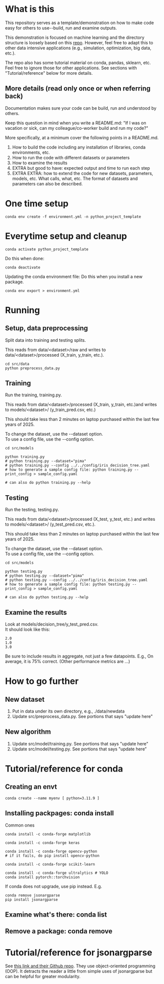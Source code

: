 # What is this
This repository serves as a template/demonstration on how to make code easy for others to use--build, run and examine outputs.  

This demonstration is focused on machine learning and the directory structure is loosely based on this [repo](https://github.com/StigTerrebonne/AIS-LSTM).  However, feel free to adapt this to other data intensive applications (e.g., simulation, optimization, big data, etc.).  

The repo also has some tutorial material on conda, pandas, sklearn, etc.  Feel free to ignore those for other applications.  See sections with "Tutorial/reference" below for more details.

## More details (read only once or when referring back)
Documentation makes sure your code can be build, run and understood by others.  

Keep this question in mind when you write a README.md: "If I was on vacation or sick, can my colleague/co-worker build and run my code?"  

More specifically, at a minimum cover the following points in a README.md.
1. How to build the code including any installation of libraries, conda environments, etc.
1. How to run the code with different datasets or parameters
1. How to examine the results
1. EXTRA but good to have: expected output and time to run each step
1. EXTRA EXTRA: how to extend the code for new datasets, parameters, models, etc. What calls, what, etc. The format of datasets and parameters can also be described.

# One time setup
````
conda env create -f environment.yml -n python_project_template
````

# Everytime setup and cleanup
````
conda activate python_project_template
````

Do this when done:
````
conda deactivate
````

Updating the conda environment file:
Do this when you install a new package.
````
conda env export > environment.yml
````

# Running

## Setup, data preprocessing
Split data into training and testing splits.  

This reads from data/\<dataset\>/raw and writes to data/\<dataset\>/processed (X_train, y_train, etc.).
````
cd src/data
python preprocess_data.py
````

## Training
Run the training, training.py.

This reads from data/\<dataset\>/processed (X_train, y_train, etc.)and writes to models/\<dataset\>/ (y_train_pred.csv, etc.)  

This should take less than 2 minutes on laptop purchased within the last few years of 2025.

To change the dataset, use the --dataset option.  
To use a config file, use the --config option.
````
cd src/models

python training.py
# python training.py --dataset="pima"
# python training.py --config ../../config/iris_decision_tree.yaml
# how to generate a sample config file: python training.py --print_config > sample_config.yaml 

# can also do python training.py --help
````

## Testing
Run the testing, testing.py.

This reads from data/\<dataset\>/processed (X_test, y_test, etc.) and writes to models/\<dataset\>/ (y_test_pred.csv, etc.).  

This should take less than 2 minutes on laptop purchased within the last few years of 2025.

To change the dataset, use the --dataset option.  
To use a config file, use the --config option.
````
cd src/models

python testing.py
# python testing.py --dataset="pima"
# python testing.py --config ../../config/iris_decision_tree.yaml
# how to generate a sample config file: python testing.py --print_config > sample_config.yaml

# can also do python testing.py --help
````

## Examine the results
Look at models/decision_tree/y_test_pred.csv.  
It should look like this:
````
2.0
1.0
3.0
````
Be sure to include results in aggregate, not just a few datapoints.
E.g., On average, it is 75% correct.  (Other performance metrics are …)

# How to go further

## New dataset
1. Put in data under its own directory, e.g., ./data/newdata  
1. Update src/preprocess_data.py. See portions that says "update here"

## New algorithm
1. Update src/model/training.py.  See portions that says "update here"
1. Update src/model/testing.py. See portions that says "update here"

# Tutorial/reference for conda

## Creating an envt
````conda create --name myenv [ python=3.11.9 ]````

## Installing packpages: conda install <pkg>
Common ones
````
conda install -c conda-forge matplotlib

conda install -c conda-forge keras

conda install -c conda-forge opencv-python 
# if it fails, do pip install opencv-python

conda install -c conda-forge scikit-learn

conda install -c conda-forge ultralytics # YOLO
conda install pytorch::torchvision
````

If conda does not upgrade, use pip instead.  E.g.
````
conda remove jsonargparse
pip install jsonargparse
````

## Examine what's there: conda list

## Remove a package: conda remove <pkg>

# Tutorial/reference for jsonargparse

See [this link and their Github repo](https://speakerdeck.com/stecklin/jsonargparse-say-goodbye-to-configuration-hassles).  They use object-oriented programming (OOP).  It detracts the reader a little from simple uses of jsonargparse but can be helpful for greater modularity.